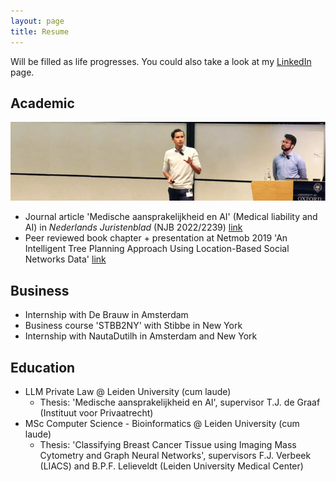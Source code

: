```yaml
---
layout: page
title: Resume
---
```


Will be filled as life progresses. You could also take a look at my [LinkedIn](https://www.linkedin.com/in/jh-van-staalduinen/) page.

## Academic

![alt text](../assets/img/netmob.jpg "IMG")

- Journal article 'Medische aansprakelijkheid en AI' (Medical liability and AI) in *Nederlands Juristenblad* (NJB 2022/2239) [link](https://www.navigator.nl/document/id2c6abea2ecbb4bdcbc1cca6ca4960206?cpid=WKNL-LTR-Nav2&cip=hybrid)
- Peer reviewed book chapter + presentation at Netmob 2019 'An Intelligent Tree Planning Approach Using Location-Based Social Networks Data' [link](https://link.springer.com/chapter/10.1007/978-3-030-76640-5_10)

## Business

- Internship with De Brauw in Amsterdam
- Business course 'STBB2NY' with Stibbe in New York
- Internship with NautaDutilh in Amsterdam and New York

## Education

- LLM Private Law @ Leiden University (cum laude)
	 - Thesis: 'Medische aansprakelijkheid en AI', supervisor T.J. de Graaf (Instituut voor Privaatrecht)
- MSc Computer Science - Bioinformatics @ Leiden University (cum laude)
	- Thesis: 'Classifying Breast Cancer Tissue using Imaging Mass Cytometry and Graph Neural Networks', supervisors F.J. Verbeek (LIACS) and B.P.F. Lelieveldt (Leiden University Medical Center)

